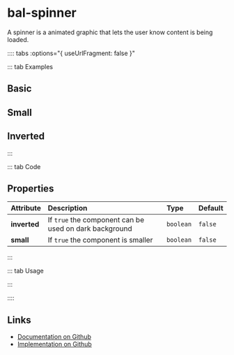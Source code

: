 # bal-spinner

<!-- START: human documentation top -->

A spinner is a animated graphic that lets the user know content is being loaded.

<!-- END: human documentation top -->

:::: tabs :options="{ useUrlFragment: false }"

::: tab Examples

## Basic

<ClientOnly><docs-demo-bal-spinner-95></docs-demo-bal-spinner-95></ClientOnly>


## Small

<ClientOnly><docs-demo-bal-spinner-96></docs-demo-bal-spinner-96></ClientOnly>


## Inverted

<ClientOnly><docs-demo-bal-spinner-97></docs-demo-bal-spinner-97></ClientOnly>


:::

::: tab Code

## Properties

| Attribute    | Description                                            | Type      | Default |
| :----------- | :----------------------------------------------------- | :-------- | :------ |
| **inverted** | If `true` the component can be used on dark background | `boolean` | `false` |
| **small**    | If `true` the component is smaller                     | `boolean` | `false` |

:::

::: tab Usage

<!-- START: human documentation bottom -->

<!-- END: human documentation bottom -->

:::

::::

## Links

* [Documentation on Github](https://github.com/baloise/design-system/blob/master/docs/src/components/components/bal-spinner.md)
* [Implementation on Github](https://github.com/baloise/design-system/blob/master/packages/components/src/components/bal-spinner)
